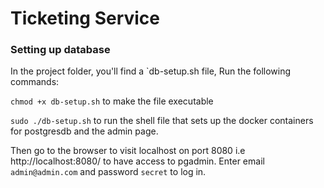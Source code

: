 # **Ticketing Service**

### **Setting up database**

In the project folder, you'll find a `db-setup.sh file, Run the following commands:

``chmod +x db-setup.sh`` to make the file executable

``sudo ./db-setup.sh`` to run the shell file that sets up the docker containers for postgresdb and the admin page.

Then go to the browser to visit localhost on port 8080 i.e http://localhost:8080/ to have access to pgadmin. Enter email ``admin@admin.com`` and password `secret` to log in.
